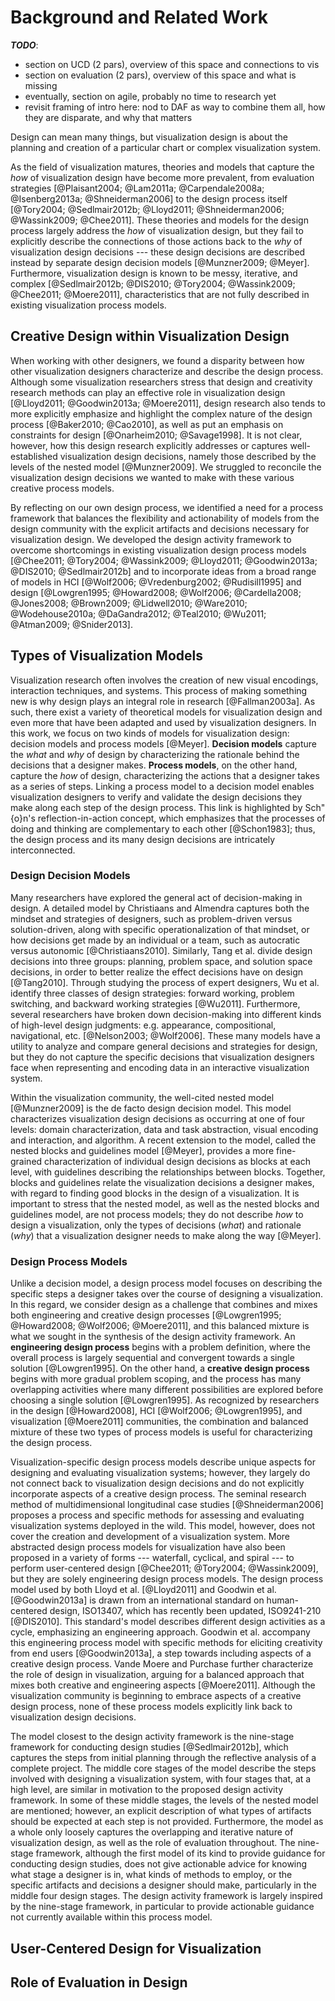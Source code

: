
# Background and Related Work

**_TODO_**:

  - section on UCD (2 pars), overview of this space and connections to vis
  - section on evaluation (2 pars), overview of this space and what is missing
  - eventually, section on agile, probably no time to research yet
  - revisit framing of intro here: nod to DAF as way to combine them all, how they are disparate, and why that matters


Design can mean many things,
but visualization design is about the planning and creation of a particular chart or complex visualization system.

As the field of visualization matures, theories and models
that capture the *how* of visualization design have
become more prevalent, from evaluation
strategies [@Plaisant2004; @Lam2011a; @Carpendale2008a; @Isenberg2013a; @Shneiderman2006]
to the design process
itself [@Tory2004; @Sedlmair2012b; @Lloyd2011; @Shneiderman2006; @Wassink2009; @Chee2011].
These theories and models for the design process largely
address the *how* of visualization design, but they fail
to explicitly describe the connections of those actions
back to the *why* of visualization design decisions
--- these design decisions are described instead by separate
design decision models [@Munzner2009; @Meyer].
Furthermore, visualization design is known to be messy,
iterative, and complex [@Sedlmair2012b; @DIS2010; @Tory2004; @Wassink2009; @Chee2011; @Moere2011], characteristics that are not fully
described in existing visualization process models.





## Creative Design within Visualization Design

When working with other designers, we found a disparity between how other visualization designers characterize and describe the design process.
Although some visualization researchers
stress that design and creativity research methods can play
an effective role in visualization design
[@Lloyd2011; @Goodwin2013a; @Moere2011], design research also tends to
more explicitly emphasize and highlight the complex nature
of the design process [@Baker2010; @Cao2010], as well as
put an emphasis on constraints for design
[@Onarheim2010; @Savage1998]. It is not clear, however,
how this design research explicitly addresses or captures
well-established visualization design decisions, namely
those described by the levels of the nested
model [@Munzner2009]. We struggled to
reconcile the visualization design decisions we wanted to
make with these various creative process models.


By reflecting on our own design process, we
identified a need for a process framework that balances
the flexibility and actionability of models from the design
community with the explicit artifacts and decisions necessary
for visualization design.
We developed the
design activity framework to overcome shortcomings in
existing visualization design process
models [@Chee2011; @Tory2004; @Wassink2009; @Lloyd2011; @Goodwin2013a; @DIS2010; @Sedlmair2012b]
and to incorporate ideas from a broad range of models in
HCI [@Wolf2006; @Vredenburg2002; @Rudisill1995]
and
design [@Lowgren1995; @Howard2008; @Wolf2006; @Cardella2008; @Jones2008; @Brown2009; @Lidwell2010; @Ware2010; @Wodehouse2010a; @DaGandra2012; @Teal2010; @Wu2011; @Atman2009; @Snider2013].






## Types of Visualization Models

Visualization research often involves the creation of new
visual encodings, interaction techniques, and systems. This
process of making something new is why design plays an
integral role in research [@Fallman2003a]. As such,
there exist a variety of theoretical models for
visualization design and even more that have been adapted
and used by visualization designers. In this work, we focus
on two kinds of models for visualization design: decision
models and process models [@Meyer]. **Decision
models** capture the *what* and *why* of design
by characterizing the rationale behind the decisions that a
designer makes. **Process models**, on the other hand,
capture the *how* of design, characterizing the
actions that a designer takes as a series of steps. Linking
a process model to a decision model enables visualization
designers to verify and validate the design decisions they
make along each step of the design process. This link is
highlighted by Sch\"{o}n's reflection-in-action concept,
which emphasizes that the processes of doing and thinking are
complementary to each other [@Schon1983]; thus, the
design process and its many design decisions are intricately
interconnected.


### Design Decision Models

Many researchers have explored the general act of
decision-making in design. A detailed model by Christiaans and
Almendra captures both the mindset and strategies of
designers, such as problem-driven versus solution-driven,
along with specific operationalization of that mindset, or
how decisions get made by an individual or a team, such as
autocratic versus autonomic [@Christiaans2010].
Similarly, Tang et al. divide design decisions into
three groups: planning, problem space, and solution space
decisions, in order to better realize the effect decisions
have on design [@Tang2010]. Through studying the process
of expert designers, Wu et al. identify three classes of
design strategies: forward working, problem switching, and
backward working strategies [@Wu2011]. Furthermore,
several researchers have broken down decision-making into
different kinds of high-level design judgments: e.g.
appearance, compositional, navigational, etc.
[@Nelson2003; @Wolf2006]. These many models have a
utility to analyze and compare general decisions and
strategies for design, but they do not capture the
specific decisions that visualization designers face when
representing and encoding data in an interactive
visualization system.


Within the visualization community, the well-cited nested
model [@Munzner2009] is the de facto design decision
model. This model characterizes visualization design
decisions as occurring at one of four levels: domain
characterization, data and task abstraction, visual encoding
and interaction, and algorithm. A recent extension to the
model, called the nested blocks and guidelines model [@Meyer],
provides a more fine-grained 
characterization of individual design decisions as blocks at
each level, with guidelines describing the relationships
between blocks. Together, blocks and guidelines relate the
visualization decisions a designer makes, with regard to
finding good blocks in the design of a visualization. It is
important to stress that the nested model, as well as the
nested blocks and guidelines model, are not process models; they do
not describe 
*how* to design a visualization, only the types of
decisions (*what*) and rationale (*why*) that
a visualization designer needs to make along the way
[@Meyer].


### Design Process Models

Unlike a decision model, a design process model focuses on
describing the specific steps a designer takes  over the
course of designing a visualization. In this regard, we
consider design as a challenge that combines and mixes both
engineering and creative design processes
[@Lowgren1995; @Howard2008; @Wolf2006; @Moere2011], and this balanced
mixture is what we sought in the synthesis of the design
activity framework. An **engineering design process**
begins with a problem definition, where the overall process
is largely sequential and convergent towards a single
solution [@Lowgren1995]. On the other hand, a
**creative design process** begins with more gradual
problem scoping, and the process has many overlapping
activities where many different possibilities are explored
before choosing a single solution [@Lowgren1995]. As
recognized by researchers in the design [@Howard2008],
HCI [@Wolf2006; @Lowgren1995], and visualization [@Moere2011]
communities, the combination and balanced mixture of these
two types of process models is useful for characterizing the
design process. 


Visualization-specific design process models describe unique aspects for
designing and evaluating visualization systems; however,
they largely do not connect back to visualization design decisions
and do not explicitly incorporate aspects of a
creative design process. 
The seminal research
method of multidimensional longitudinal case
studies [@Shneiderman2006] proposes a process and
specific methods for assessing and evaluating visualization
systems deployed in the wild. This model, however, does not
cover the creation and
development of a visualization system. More abstracted design process
models for 
visualization have also been proposed in a variety of forms ---
waterfall, cyclical, and spiral --- to perform
user-centered design [@Chee2011; @Tory2004; @Wassink2009],
but they are solely engineering design process
models. The design process model used by both Lloyd
et al. [@Lloyd2011] and Goodwin et al. [@Goodwin2013a]
is drawn from an international standard on human-centered
design, ISO13407, which has recently been updated,
ISO9241-210 [@DIS2010]. This standard's model
describes different design activities as a cycle, emphasizing an
engineering approach. Goodwin et al. accompany this engineering
process model with specific methods for eliciting creativity
from end users [@Goodwin2013a], a step towards including
aspects of a creative design process.
Vande Moere and Purchase further characterize the role of
design in visualization, arguing for a balanced approach
that mixes both creative and engineering aspects [@Moere2011].
Although the
visualization community is beginning to embrace aspects of
a creative design process, none of these process models
explicitly link back to visualization design decisions.


The model closest to the design activity framework is the nine-stage
framework for conducting
design studies [@Sedlmair2012b], which captures the  steps from initial
planning through the reflective analysis of a complete
project.  The middle core stages of the model describe the
steps involved with designing a visualization system, with
four stages that, at a high level, are similar in motivation
to the proposed design activity framework. In some of these
middle stages, the levels of the nested model are mentioned;
however, an explicit description of what types of artifacts
should be expected at each step is not provided.
Furthermore, the model as a whole only loosely captures the
overlapping and iterative nature of visualization design, as
well as the role of evaluation throughout. The
nine-stage framework, although the first model of its kind to
provide guidance for conducting design studies, does not
give actionable advice for knowing what stage a designer is
in, what kinds of methods to employ, or the specific
artifacts and decisions a designer should make, particularly
in the middle four design stages. The design activity
framework is largely inspired by the nine-stage framework,
in particular to provide actionable guidance not currently
available within this process model.





##  User-Centered Design for Visualization







## Role of Evaluation in Design



